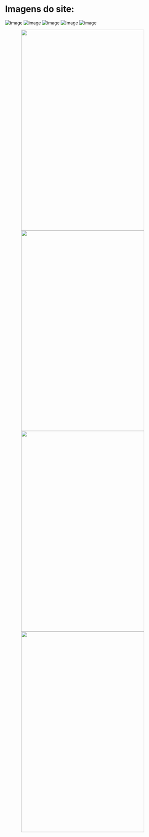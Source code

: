 # Imagens do site:
![image](https://github.com/user-attachments/assets/e581b107-96d6-4fe7-951b-af54041eaab9)
![image](https://github.com/user-attachments/assets/c4ff9cd6-980e-4c8e-a4f0-a7046831c66a)
![image](https://github.com/user-attachments/assets/acd81ec4-2901-4a3a-bc78-20e25ddafda5)
![image](https://github.com/user-attachments/assets/00ae2da6-9dc1-4750-967a-38dce94b0e84)
![image](https://github.com/user-attachments/assets/4e493553-0160-4f3a-ba3c-3de409ab5ab6)

<p align="center">
  <img src="https://github.com/user-attachments/assets/24eff889-725c-4275-8845-f4be6c761b50" width="400" height="650"/>
  <img src="https://github.com/user-attachments/assets/47c70007-f024-4c04-b7b3-7fce1cd24acf" width="400" height="650"/>
  <img src="https://github.com/user-attachments/assets/bfea889b-c1ff-430d-8fff-2717d69f49cb" width="400" height="650"/>
  <img src="https://github.com/user-attachments/assets/cf7188d8-83f6-4814-920d-86e8dd707a1e" width="400" height="650"/>
</p>
